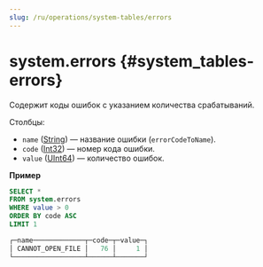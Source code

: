 ```yaml
---
slug: /ru/operations/system-tables/errors
---
```

# system.errors {#system_tables-errors}

Содержит коды ошибок с указанием количества срабатываний.

Столбцы:

-   `name` ([String](../../sql-reference/data-types/string.md)) — название ошибки (`errorCodeToName`).
-   `code` ([Int32](../../sql-reference/data-types/int-uint.md)) — номер кода ошибки.
-   `value` ([UInt64](../../sql-reference/data-types/int-uint.md)) — количество ошибок.

**Пример**

``` sql
SELECT *
FROM system.errors
WHERE value > 0
ORDER BY code ASC
LIMIT 1

┌─name─────────────┬─code─┬─value─┐
│ CANNOT_OPEN_FILE │   76 │     1 │
└──────────────────┴──────┴───────┘
```
